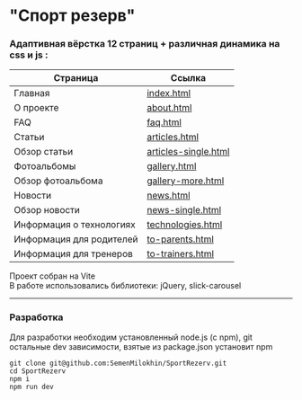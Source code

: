 # "Спорт резерв"

### Адаптивная вёрстка 12 страниц + различная динамика на css и js :

| Страница | Ссылка |
| --- | --- |
| Главная | [index.html](https://semenmilokhin.github.io/SportRezerv/index.html) |
| О проекте | [about.html](https://semenmilokhin.github.io/SportRezerv/about.html) |
| FAQ | [faq.html](https://semenmilokhin.github.io/SportRezerv/faq.html) |
| Статьи | [articles.html](https://semenmilokhin.github.io/SportRezerv/articles.html) |
| Обзор статьи | [articles-single.html](https://semenmilokhin.github.io/SportRezerv/articles-single.html) |
| Фотоальбомы | [gallery.html](https://semenmilokhin.github.io/SportRezerv/gallery.html) |
| Обзор фотоальбома | [gallery-more.html](https://semenmilokhin.github.io/SportRezerv/gallery-more.html) |
| Новости | [news.html](https://semenmilokhin.github.io/SportRezerv/news.html) |
| Обзор новости | [news-single.html](https://semenmilokhin.github.io/SportRezerv/news-single.html) |
| Информация о технологиях | [technologies.html](https://semenmilokhin.github.io/SportRezerv/technologies.html) |
| Информация для родителей | [to-parents.html](https://semenmilokhin.github.io/SportRezerv/to-parents.html) |
| Информация для тренеров | [to-trainers.html](https://semenmilokhin.github.io/SportRezerv/to-trainers.html) |

Проект собран на Vite  
В работе использовались библиотеки: jQuery, slick-carousel  

---

### Разработка
Для разработки необходим установленный node.js (c npm), git  
остальные dev зависимости, взятые из package.json установит npm  

```
git clone git@github.com:SemenMilokhin/SportRezerv.git
cd SportRezerv
npm i
npm run dev
```
